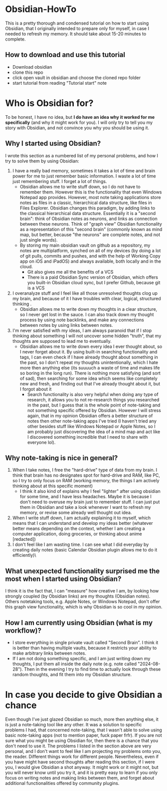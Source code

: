 # Obsidian-HowTo

This is a pretty thorough and condensed tutorial on how to start using Obsidian, that I originally intended to prepare only for myself, in case I needed to refresh my memory. It should take about 15-20 minutes to complete.
## How to download and use this tutorial
- Download obsidian
- clone this repo
- click open vault in obsidian and choose the cloned repo folder
- start tutorial from reading "Tutorial start" note

# Who is Obsidian for?
To be honest, I have no idea, but **I do have an idea why it worked for me specifically** (and why it might work for you). I will only try to tell you my story with Obsidian, and not convince you why you should be using it. 
## Why I started using Obsidian?

I wrote this section as a numbered list of my personal problems, and how I try to solve them by using Obsidian:
1. I have a really bad memory, sometimes it takes a lot of time and brain power for me to just remember basic information. I waste a lot of time just remembering stuff. I forget a lot of things.
	- Obsidian allows me to write stuff down, so I do not have to remember them. However this is the functionality that even Windows Notepad app provides. However, most note taking applications store notes as files in a classic, hierarchical data structure, like files in Files Explorer. Obsidian changes this paradigm, by adding links to the classical hierarchical data structure. Essentially it is a "second brain": think of Obsidian notes as neurons, and links as connection between these neurons. Think of "graph view" Obsidian functionality as a representation of this "second brain" (commonly known as mind map, but better, because "the neurons" are complete notes, and not just single words). 
	- By storing my main obsidian vault on github as a repository, my notes are multiplatform, synched on all of my devices (by doing a lot of git pulls, commits and pushes, and with the help of Working Copy app on iOS and iPadOS) and always available, both locally and in the cloud.
		- Git also gives me all the benefits of a VCS
		- There is a paid Obsidian Sync version of Obsidian, which offers you built-in Obsidian cloud sync, but I prefer Github, because git is a VCS 
2. I overanalyze stuff and I feel like all those unresolved thoughts clog up my brain, and because of it I have troubles with clear, logical, structured thinking . 
	- Obsidian allows me to write down my thoughts in a clear structure, so I never get lost in the sauce. I can also track down my thought process by using note backlinks, and make any connections between notes by using links between notes.
3. I'm never satisfied with my ideas, I am always paranoid that if I stop thinking about something I will not uncover some hidden "truth", that my thoughts are supposed to lead me to eventually.
	- Obsidian allows me to write down every idea I ever thought about, so I never forget about it. By using built-in searching functionality and tags, I can even check if I have already thought about something in the past, so I don't repeat my thoughts unintentionally, which I hate more then anything else (its suuuuch a waste of time and makes life so boring in the long run). There is nothing more satisfying (and sort of sad), then searching for some idea which seems like completely new and fresh, and finding out that I've already thought about it, but I forgot about it 
		- Search functionality is also very helpful when doing any type of research, it allows you to not re-research things you researched in the past, but I guess that is the whole point of note-taking and not something specific offered by Obsidian. However I will stress again, that in my opinion Obsidian offers a better structure of notes then other note-taking apps I've tried (I haven't tried any other besides stuff like Windows Notepad or Apple Notes, so I am probably just discovering the idea of a mind map and act like I discovered something incredible that I need to share with everyone lol).   
## Why note-taking is nice in general? 
1. When I take notes, I free the "hard-drive" type of data from my brain. I think that brain has no designates spot for hard-drive and RAM, like PC, so I try to only focus on RAM (working memory, the things I am actively thinking about at this specific moment)
	- I think it also kind of explains why I feel "lighter" after using obsidian for some time, and I have less headaches. Maybe it is because I don't need to overuse my brain just to remember stuff. I can just put them in Obsidian and take a look whenever I want to refresh my memory, or revise some already well thought out idea.
2. When I write stuff down, I am actually explaining it to myself, which means that I can understand and develop my ideas better (whatever better means depending on the context, whether I am creating a computer application, doing groceries, or thinking about anime \[redacted\])
3. I don't feel like I am wasting time. I can see what I did everyday by creating daily notes (basic Calendar Obsidian plugin allows me to do it efficiently)\
## What unexpected functionality surprised me the most when I started using Obsidian?

I think it is the fact that, I can "measure" how creative I am, by looking how strongly coupled (by Obsidian links) are my thoughts (Obsidian notes). Others notetaking tools, e.g. Apple Notes, or Windows Notepad, don't offer this graph view functionality, which is why Obsidian is so cool in my opinion.

## How I am currently using Obsidian (what is my workflow)?
- I store everything in single private vault called "Second Brain". I think it is better than having multiple vaults, because it restricts your ability to make arbitrary links between notes.
- If I am not doing something specific, and I am just writing down my thoughts, I put them all inside the daily note (e.g. note called "2024-08-28"). Then in the evening I try to find time to actually look through these random thoughts, and fit them into my Obsidian structure. 

# In case you decide to give Obsidian a chance 
Even though I've just glazed Obsidian so much, more then anything else, it is just a note-taking tool like any other. It was a solution to specific problems I had, that concerned note-taking, that I wasn't able to solve using basic note-taking apps (not to mention paper, fuck paper frfr). If you are not sure what you might be using Obsidian for, then there is a chance that you don't need to use it. The problems I listed in the section above are very personal, and I don't want to feel like I am projecting my problems onto you, the reader. Different things work for different people. Nevertheless, even if you have might have second thoughts after reading this section, if I were you, I would give Obsidian a shot anyway. It might work or it might not, but you will never know until you try it, and it is pretty easy to learn if you only focus on writing notes and making links between them, and forget about additional functionalities offered by community plugins.

